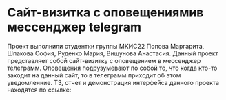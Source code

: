 # Сайт-визитка с оповещениямив мессенджер telegram
Проект выполнили студентки группы МКИС22 Попова Маргарита, Шпакова София, Руденко Мария, Вищунова Анастасия.
Данный проект представляет собой сайт-визитку с оповещением в мессенджер телеграмм. Оповещения подрузумевают по собой то, что когда кто-то заходит на данный сайт, то в телеграмм приходит об этом уведомленние.
ТЗ, отчет и демонстрация интерфейса данного проекта находятся по ссылке:
